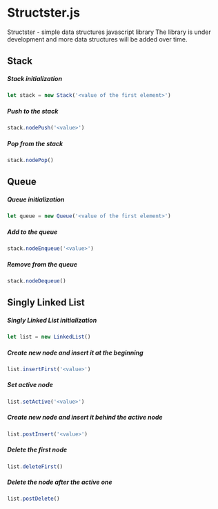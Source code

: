 # Structster.js
Structster - simple data structures javascript library
The library is under development and more data structures will be added over time.


## Stack
##### Stack initialization
```javascript
let stack = new Stack('<value of the first element>')
```
##### Push to the stack
```javascript
stack.nodePush('<value>')
```
##### Pop from the stack
```javascript
stack.nodePop()
```

## Queue
##### Queue initialization
```javascript
let queue = new Queue('<value of the first element>')
```
##### Add to the queue
```javascript
stack.nodeEnqueue('<value>')
```

##### Remove from the queue
```javascript
stack.nodeDequeue()
```

## Singly Linked List
##### Singly Linked List initialization
```javascript
let list = new LinkedList()
```
##### Create new node and insert it at the beginning
```javascript
list.insertFirst('<value>')
```
##### Set active node
```javascript
list.setActive('<value>')
```
##### Create new node and insert it behind the active node
```javascript
list.postInsert('<value>')
```
##### Delete the first node
```javascript
list.deleteFirst()
```
##### Delete the node after the active one
```javascript
list.postDelete()
```

